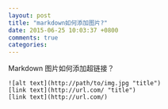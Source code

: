 ```yaml
---
layout: post
title: "markdown如何添加图片?"
date: 2015-06-25 10:03:37 +0800
comments: true
categories: 
---
```

Markdown 图片如何添加超链接？

    ![alt text](http://path/to/img.jpg "title")
    [link text](http://url.com/ "title")
    [link text](http://url.com/)
